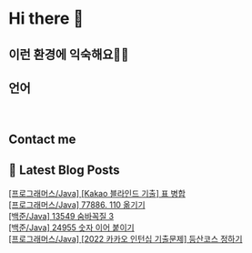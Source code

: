 # Hi there 👋

## 이런 환경에 익숙해요✍🏼

## 언어

<p>
  <img alt="" src= "https://img.shields.io/badge/JavaScript-F7DF1E?style=flat-square&logo=JavaScript&logoColor=white"/> 
  <img alt="" src= "https://img.shields.io/badge/TypeScript-black?logo=typescript&logoColor=blue"/>
</p>

## Contact me

## 📕 Latest Blog Posts

<a href=https://devjuice.tistory.com/84>[프로그래머스/Java] [Kakao 블라인드 기출] 표 병합</a></br><a href=https://devjuice.tistory.com/83>[프로그래머스/Java] 77886. 110 옮기기</a></br><a href=https://devjuice.tistory.com/82>[백준/Java] 13549 숨바꼭질 3</a></br><a href=https://devjuice.tistory.com/81>[백준/Java] 24955 숫자 이어 붙이기</a></br><a href=https://devjuice.tistory.com/80>[프로그래머스/Java] [2022 카카오 인턴십 기출문제] 등산코스 정하기</a></br>